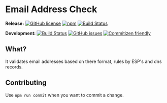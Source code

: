 # Email Address Check

**Release:**
[![GitHub license](https://img.shields.io/badge/license-MIT-blue.svg)](https://raw.githubusercontent.com/RobinMalfait/email-address-check/develop/LICENSE)
[![npm](https://img.shields.io/npm/v/email-address-check.svg?maxAge=2592000)](https://www.npmjs.com/package/email-address-check)
[![Build Status](https://travis-ci.org/RobinMalfait/email-address-check.svg?branch=master)](https://travis-ci.org/RobinMalfait/email-address-check)

**Development:**
[![Build Status](https://travis-ci.org/RobinMalfait/email-address-check.svg?branch=develop)](https://travis-ci.org/RobinMalfait/email-address-check)
[![GitHub issues](https://img.shields.io/github/issues/RobinMalfait/email-address-check.svg)](https://github.com/RobinMalfait/email-address-check/issues)
[![Commitizen friendly](https://img.shields.io/badge/commitizen-friendly-brightgreen.svg)](http://commitizen.github.io/cz-cli/)

## What?

It validates email addresses based on there format, rules by ESP's and dns records.

## Contributing

Use `npm run commit` when you want to commit a change.
